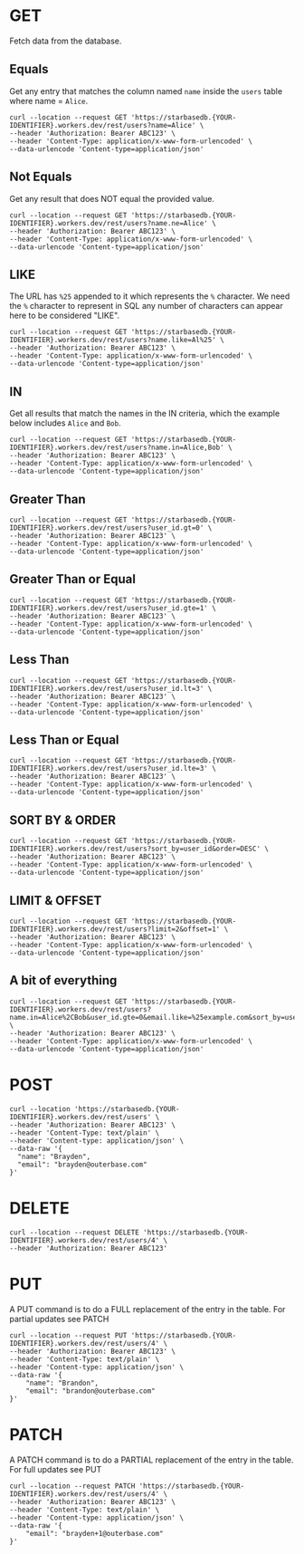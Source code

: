 # GET
Fetch data from the database.

## Equals
Get any entry that matches the column named `name` inside the `users` table where name = `Alice`.
```
curl --location --request GET 'https://starbasedb.{YOUR-IDENTIFIER}.workers.dev/rest/users?name=Alice' \
--header 'Authorization: Bearer ABC123' \
--header 'Content-Type: application/x-www-form-urlencoded' \
--data-urlencode 'Content-type=application/json'
```

## Not Equals
Get any result that does NOT equal the provided value.
```
curl --location --request GET 'https://starbasedb.{YOUR-IDENTIFIER}.workers.dev/rest/users?name.ne=Alice' \
--header 'Authorization: Bearer ABC123' \
--header 'Content-Type: application/x-www-form-urlencoded' \
--data-urlencode 'Content-type=application/json'
```

## LIKE
The URL has `%25` appended to it which represents the `%` character. We need the `%` character to represent in SQL any number of characters can appear here to be considered "LIKE".
```
curl --location --request GET 'https://starbasedb.{YOUR-IDENTIFIER}.workers.dev/rest/users?name.like=Al%25' \
--header 'Authorization: Bearer ABC123' \
--header 'Content-Type: application/x-www-form-urlencoded' \
--data-urlencode 'Content-type=application/json'
```

## IN
Get all results that match the names in the IN criteria, which the example below includes `Alice` and `Bob`.
```
curl --location --request GET 'https://starbasedb.{YOUR-IDENTIFIER}.workers.dev/rest/users?name.in=Alice,Bob' \
--header 'Authorization: Bearer ABC123' \
--header 'Content-Type: application/x-www-form-urlencoded' \
--data-urlencode 'Content-type=application/json'
```

## Greater Than
```
curl --location --request GET 'https://starbasedb.{YOUR-IDENTIFIER}.workers.dev/rest/users?user_id.gt=0' \
--header 'Authorization: Bearer ABC123' \
--header 'Content-Type: application/x-www-form-urlencoded' \
--data-urlencode 'Content-type=application/json'
```

## Greater Than or Equal
```
curl --location --request GET 'https://starbasedb.{YOUR-IDENTIFIER}.workers.dev/rest/users?user_id.gte=1' \
--header 'Authorization: Bearer ABC123' \
--header 'Content-Type: application/x-www-form-urlencoded' \
--data-urlencode 'Content-type=application/json'
```

## Less Than
```
curl --location --request GET 'https://starbasedb.{YOUR-IDENTIFIER}.workers.dev/rest/users?user_id.lt=3' \
--header 'Authorization: Bearer ABC123' \
--header 'Content-Type: application/x-www-form-urlencoded' \
--data-urlencode 'Content-type=application/json'
```

## Less Than or Equal
```
curl --location --request GET 'https://starbasedb.{YOUR-IDENTIFIER}.workers.dev/rest/users?user_id.lte=3' \
--header 'Authorization: Bearer ABC123' \
--header 'Content-Type: application/x-www-form-urlencoded' \
--data-urlencode 'Content-type=application/json'
```

## SORT BY & ORDER
```
curl --location --request GET 'https://starbasedb.{YOUR-IDENTIFIER}.workers.dev/rest/users?sort_by=user_id&order=DESC' \
--header 'Authorization: Bearer ABC123' \
--header 'Content-Type: application/x-www-form-urlencoded' \
--data-urlencode 'Content-type=application/json'
```

## LIMIT & OFFSET
```
curl --location --request GET 'https://starbasedb.{YOUR-IDENTIFIER}.workers.dev/rest/users?limit=2&offset=1' \
--header 'Authorization: Bearer ABC123' \
--header 'Content-Type: application/x-www-form-urlencoded' \
--data-urlencode 'Content-type=application/json'
```

## A bit of everything
```
curl --location --request GET 'https://starbasedb.{YOUR-IDENTIFIER}.workers.dev/rest/users?name.in=Alice%2CBob&user_id.gte=0&email.like=%25example.com&sort_by=user_id&order=DESC&limit=10&offset=0' \
--header 'Authorization: Bearer ABC123' \
--header 'Content-Type: application/x-www-form-urlencoded' \
--data-urlencode 'Content-type=application/json'
```

# POST
```
curl --location 'https://starbasedb.{YOUR-IDENTIFIER}.workers.dev/rest/users' \
--header 'Authorization: Bearer ABC123' \
--header 'Content-Type: text/plain' \
--header 'Content-type: application/json' \
--data-raw '{
  "name": "Brayden",
  "email": "brayden@outerbase.com"
}'
```

# DELETE
```
curl --location --request DELETE 'https://starbasedb.{YOUR-IDENTIFIER}.workers.dev/rest/users/4' \
--header 'Authorization: Bearer ABC123'
```

# PUT
A PUT command is to do a FULL replacement of the entry in the table. For partial updates see PATCH
```
curl --location --request PUT 'https://starbasedb.{YOUR-IDENTIFIER}.workers.dev/rest/users/4' \
--header 'Authorization: Bearer ABC123' \
--header 'Content-Type: text/plain' \
--header 'Content-type: application/json' \
--data-raw '{
    "name": "Brandon",
    "email": "brandon@outerbase.com"
}'
```

# PATCH
A PATCH command is to do a PARTIAL replacement of the entry in the table. For full updates see PUT
```
curl --location --request PATCH 'https://starbasedb.{YOUR-IDENTIFIER}.workers.dev/rest/users/4' \
--header 'Authorization: Bearer ABC123' \
--header 'Content-Type: text/plain' \
--header 'Content-type: application/json' \
--data-raw '{
    "email": "brayden+1@outerbase.com"
}'
```